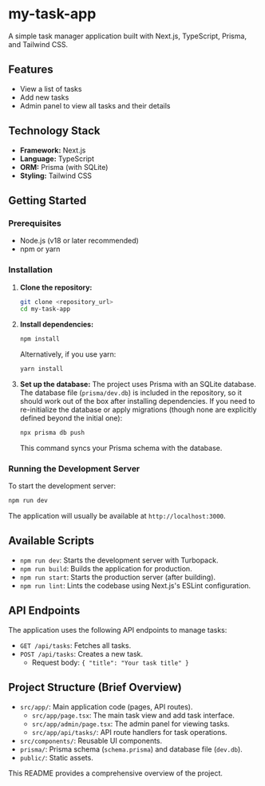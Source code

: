 # my-task-app

A simple task manager application built with Next.js, TypeScript, Prisma, and Tailwind CSS.

## Features

*   View a list of tasks
*   Add new tasks
*   Admin panel to view all tasks and their details

## Technology Stack

*   **Framework:** Next.js
*   **Language:** TypeScript
*   **ORM:** Prisma (with SQLite)
*   **Styling:** Tailwind CSS

## Getting Started

### Prerequisites

*   Node.js (v18 or later recommended)
*   npm or yarn

### Installation

1.  **Clone the repository:**
    ```bash
    git clone <repository_url>
    cd my-task-app
    ```
2.  **Install dependencies:**
    ```bash
    npm install
    ```
    Alternatively, if you use yarn:
    ```bash
    yarn install
    ```
3.  **Set up the database:**
    The project uses Prisma with an SQLite database. The database file (`prisma/dev.db`) is included in the repository, so it should work out of the box after installing dependencies.
    If you need to re-initialize the database or apply migrations (though none are explicitly defined beyond the initial one):
    ```bash
    npx prisma db push
    ```
    This command syncs your Prisma schema with the database.

### Running the Development Server

To start the development server:

```bash
npm run dev
```
The application will usually be available at `http://localhost:3000`.

## Available Scripts

*   `npm run dev`: Starts the development server with Turbopack.
*   `npm run build`: Builds the application for production.
*   `npm run start`: Starts the production server (after building).
*   `npm run lint`: Lints the codebase using Next.js's ESLint configuration.

## API Endpoints

The application uses the following API endpoints to manage tasks:

*   `GET /api/tasks`: Fetches all tasks.
*   `POST /api/tasks`: Creates a new task.
    *   Request body: `{ "title": "Your task title" }`

## Project Structure (Brief Overview)

*   `src/app/`: Main application code (pages, API routes).
    *   `src/app/page.tsx`: The main task view and add task interface.
    *   `src/app/admin/page.tsx`: The admin panel for viewing tasks.
    *   `src/app/api/tasks/`: API route handlers for task operations.
*   `src/components/`: Reusable UI components.
*   `prisma/`: Prisma schema (`schema.prisma`) and database file (`dev.db`).
*   `public/`: Static assets.

This README provides a comprehensive overview of the project.
